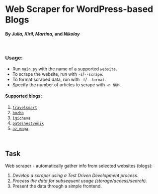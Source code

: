 # Web Scraper for WordPress-based Blogs

#### By _Julia, Kiril, Martina,_ and _Nikolay_
<br>

### Usage:
- Run `main.py` with the name of a supported `website`.
- To scrape the website, run with `-s`/`--scrape`.
- To format scraped data, run with `-f`/`--format`.
- Specify the number of articles to scrape with `-n NUM`.

#### Supported blogs:
1. [`travelsmart`](https://www.travelsmart.bg/)
2. [`bozho`](https://blog.bozho.net/)
3. [`igicheva`](https://igicheva.wordpress.com/)
4. [`pateshestvenik`](https://pateshestvenik.com/)
5. [`az_moga`](https://az-moga.com/)

<br>

## Task
Web scraper - automatically gather info from selected websites (blogs):
1. _Develop a scraper using a Test Driven Development process._
1. _Process the data for subsequent usage (storage/access/search)._
1. Present the data through a simple frontend.

